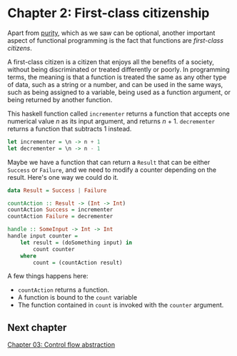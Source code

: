 # Chapter 2: First-class citizenship
Apart from [purity](../01-purity/01-purity.md), which as we saw can be optional,
another important aspect of functional programming is the fact that functions
are _first-class citizens_.

A first-class citizen is a citizen that enjoys all the benefits of a society,
without being discriminated or treated differently or poorly. In programming
terms, the meaning is that a function is treated the same as any other type of
data, such as a string or a number, and can be used in the same ways, such as
being assigned to a variable, being used as a function argument, or being
returned by another function.

This haskell function called `incrementer` returns a function that accepts
one numerical value _n_ as its input argument, and returns _n_ + 1.
`decrementer` returns a function that subtracts 1 instead.
```haskell
let incrementer = \n -> n + 1
let decrementer = \n -> n - 1
```
Maybe we have a function that can return a `Result` that can be either `Success`
or `Failure`, and we need to modify a counter depending on the result.
Here's one way we could do it.

```haskell
data Result = Success | Failure

countAction :: Result -> (Int -> Int)
countAction Success = incrementer
countAction Failure = decrementer

handle :: SomeInput -> Int -> Int
handle input counter =
    let result = (doSomething input) in
        count counter
    where
        count = (countAction result)
```
A few things happens here:
* `countAction` returns a function.
* A function is bound to the `count` variable
* The function contained in `count` is invoked with the `counter` argument.

## Next chapter
[Chapter 03: Control flow abstraction](../03-control-flow-abstraction/03-control-flow-abstraction.md)

